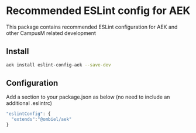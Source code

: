 # Recommended ESLint config for AEK

This package contains recommended ESLint configuration for AEK and other CampusM related development

## Install

```bash
aek install eslint-config-aek --save-dev
```

## Configuration

Add a section to your package.json as below (no need to include an additional .eslintrc)

```javascript
"eslintConfig": {
  "extends":"@ombiel/aek"
}
```

